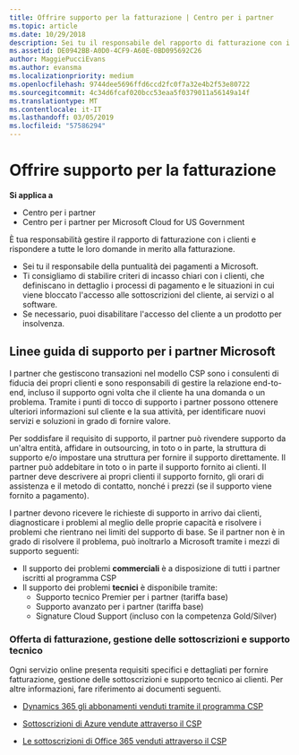 ```yaml
---
title: Offrire supporto per la fatturazione | Centro per i partner
ms.topic: article
ms.date: 10/29/2018
description: Sei tu il responsabile del rapporto di fatturazione con i tuoi clienti e devi rispondere a tutte le domande relative alla fatturazione che i clienti ti invieranno.
ms.assetid: DE0942BB-A0D0-4CF9-A60E-0BD095692C26
author: MaggiePucciEvans
ms.author: evansma
ms.localizationpriority: medium
ms.openlocfilehash: 9744dee5696ffd6ccd2fc0f7a32e4b2f53e80722
ms.sourcegitcommit: 4c34d6fcaf020bcc53eaa5f0379011a56149a14f
ms.translationtype: MT
ms.contentlocale: it-IT
ms.lasthandoff: 03/05/2019
ms.locfileid: "57586294"
---
```

# <a name="provide-billing-support"></a>Offrire supporto per la fatturazione

**Si applica a**

-  Centro per i partner
-  Centro per i partner per Microsoft Cloud for US Government


È tua responsabilità gestire il rapporto di fatturazione con i clienti e rispondere a tutte le loro domande in merito alla fatturazione.

-   Sei tu il responsabile della puntualità dei pagamenti a Microsoft.
-   Ti consigliamo di stabilire criteri di incasso chiari con i clienti, che definiscano in dettaglio i processi di pagamento e le situazioni in cui viene bloccato l'accesso alle sottoscrizioni del cliente, ai servizi o al software.
-   Se necessario, puoi disabilitare l'accesso del cliente a un prodotto per insolvenza.

## <a name="microsoft-partner-support-guidance"></a>Linee guida di supporto per i partner Microsoft

I partner che gestiscono transazioni nel modello CSP sono i consulenti di fiducia dei propri clienti e sono responsabili di gestire la relazione end-to-end, incluso il supporto ogni volta che il cliente ha una domanda o un problema. Tramite i punti di tocco di supporto i partner possono ottenere ulteriori informazioni sul cliente e la sua attività, per identificare nuovi servizi e soluzioni in grado di fornire valore.

Per soddisfare il requisito di supporto, il partner può rivendere supporto da un'altra entità, affidare in outsourcing, in toto o in parte, la struttura di supporto e/o impostare una struttura per fornire il supporto direttamente.  Il partner può addebitare in toto o in parte il supporto fornito ai clienti. Il partner deve descrivere ai propri clienti il supporto fornito, gli orari di assistenza e il metodo di contatto, nonché i prezzi (se il supporto viene fornito a pagamento). 

I partner devono ricevere le richieste di supporto in arrivo dai clienti, diagnosticare i problemi al meglio delle proprie capacità e risolvere i problemi che rientrano nei limiti del supporto di base. Se il partner non è in grado di risolvere il problema, può inoltrarlo a Microsoft tramite i mezzi di supporto seguenti:

- Il supporto dei problemi **commerciali** è a disposizione di tutti i partner iscritti al programma CSP
-   Il supporto dei problemi **tecnici** è disponibile tramite:
    -   Supporto tecnico Premier per i partner (tariffa base)
    -   Supporto avanzato per i partner (tariffa base)
    -   Signature Cloud Support (incluso con la competenza Gold/Silver)

### <a name="providing-billing-subscription-management-and-technical-support"></a>Offerta di fatturazione, gestione delle sottoscrizioni e supporto tecnico 

Ogni servizio online presenta requisiti specifici e dettagliati per fornire fatturazione, gestione delle sottoscrizioni e supporto tecnico ai clienti. Per altre informazioni, fare riferimento ai documenti seguenti.

-   [Dynamics 365 gli abbonamenti venduti tramite il programma CSP](https://www.microsoftpartnercommunity.com/t5/CSP/Microsoft-Partner-Support-Guidance/m-p/5262#M30)

-   [Sottoscrizioni di Azure vendute attraverso il CSP](https://www.microsoftpartnercommunity.com/t5/CSP/Microsoft-Partner-Support-Guidance/m-p/5263#M31)

-   [Le sottoscrizioni di Office 365 venduti attraverso il CSP](https://www.microsoftpartnercommunity.com/t5/CSP/Microsoft-Partner-Support-Guidance/m-p/5264#M32)
 

